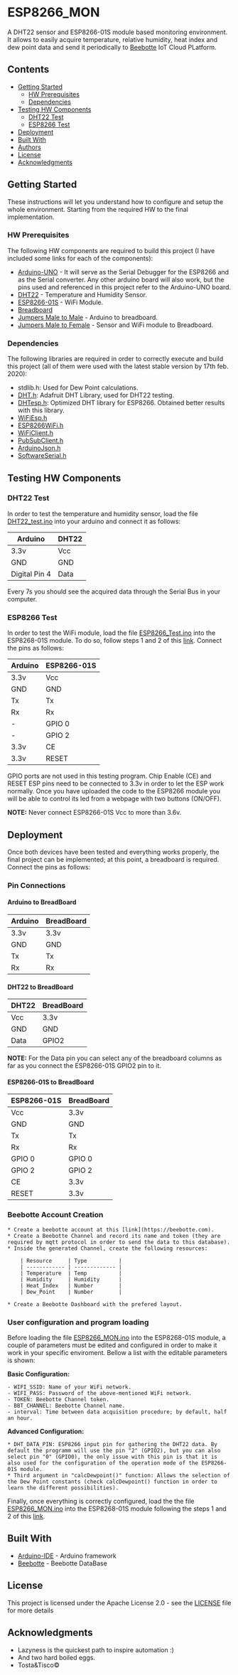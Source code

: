 # ESP8266_MON

A DHT22 sensor and ESP8266-01S module based monitoring environment. It allows to easily acquire temperature, relative humidity, heat index and dew point data and send it periodically to [Beebotte](https://beebotte.com) IoT Cloud PLatform.

## Contents

- [Getting Started](#Getting-Started)
	- [HW Prerequisites](#HW-Prerequisites)
	- [Dependencies](#Dependencies)
- [Testing HW Components](#Testing-HW-Components)
	- [DHT22 Test](#BHT22-Test)
	- [ESP8266 Test](#ESP8266-Test)
- [Deployment](#Deployment)
- [Built With](#Built-With)
- [Authors](#Authors)
- [License](#License)
- [Acknowledgments](#Acknowledgments)

## Getting Started

These instructions will let you understand how to configure and setup the whole environment. Starting from the required HW to the final implementation.

### HW Prerequisites

The following HW components are required to build this project (I have included some links for each of the components):

- [Arduino-UNO](https://store.arduino.cc/arduino-uno-rev3) - It will serve as the Serial Debugger for the ESP8266 and as the Serial converter. Any other arduino board will also work, but the pins used and referenced in this project refer to the Arduino-UNO board.
- [DHT22](https://www.banggood.com/AM2302-DHT22-Temperature-And-Humidity-Sensor-Module-p-937403.html?rmmds=search&cur_warehouse=CN) - Temperature and Humidity Sensor.
- [ESP8266-01S](https://www.banggood.com/ESP-01S-ESP8266-Serial-to-WiFi-Module-Wireless-Transparent-Transmission-Industrial-Grade-Smart-Home-Internet-of-Things-IOT-p-1471346.html?rmmds=search&cur_warehouse=CN) - WiFi Module.
- [Breadboard](https://www.banggood.com/Wholesale-Test-Develop-DIY-830-Point-Solderless-PCB-Bread-Board-For-MB-102-MB102-p-51331.html?rmmds=search&cur_warehouse=CN)
- [Jumpers Male to Male](https://www.banggood.com/40pcs-20cm-Male-To-Male-Color-Breadboard-Cable-Jumper-Cable-Dupont-Wire-p-70127.html?rmmds=search&cur_warehouse=USA) - Arduino to breadboard.
- [Jumpers Male to Female](https://www.banggood.com/40pcs-30cm-Male-To-Female-Jumper-Cable-Dupont-Wire-For-Arduino-p-994062.html?rmmds=search&cur_warehouse=ES) - Sensor and WiFi module to Breadboard.

### Dependencies

The following libraries are required in order to correctly execute and build this project (all of them were used with the latest stable version by 17th feb. 2020):

- stdlib.h: Used for Dew Point calculations.
- [DHT.h](https://github.com/adafruit/DHT-sensor-library): Adafruit DHT Library, used for DHT22 testing.
- [DHTesp.h](https://github.com/beegee-tokyo/DHTesp): Optimized DHT library for ESP8266. Obtained better results with this library.
- [WiFiEsp.h](https://github.com/bportaluri/WiFiEsp)
- [ESP8266WiFi.h](https://github.com/esp8266/Arduino/tree/master/libraries/ESP8266WiFi)
- [WiFiClient.h](https://github.com/esp8266/Arduino/tree/master/libraries/ESP8266WiFi)
- [PubSubClient.h](https://github.com/knolleary/pubsubclient/)
- [ArduinoJson.h](https://arduinojson.org/?utm_source=meta&utm_medium=library.properties)
- [SoftwareSerial.h](https://www.arduino.cc/en/Reference/SoftwareSerial)

## Testing HW Components

### DHT22 Test

In order to test the temperature and humidity sensor, load the file [DHT22_test.ino](Test/DHT22_test.ino) into your arduino and connect it as follows:

| Arduino       | DHT22    | 
| ------------- |--------- |
| 3.3v          | Vcc      |
| GND           | GND      |
| Digital Pin 4 | Data     |

Every 7s you should see the acquired data through the Serial Bus in your computer.

### ESP8266 Test

In order to test the WiFi module, load the file [ESP8266_Test.ino](Test/ESP8266_Test.ino) into the ESP8268-01S module. To do so, follow steps 1 and 2 of this [link](https://create.arduino.cc/projecthub/ROBINTHOMAS/programming-esp8266-esp-01-with-arduino-011389). Connect the pins as follows:

| Arduino       | ESP8266-01S    | 
| ------------- |--------------- |
| 3.3v          | Vcc            |
| GND           | GND            |
| Tx            | Tx             |
| Rx            | Rx             |
| -             | GPIO 0         |
| -             | GPIO 2         |
| 3.3v          | CE             |
| 3.3v          | RESET          |

GPIO ports are not used in this testing program. Chip Enable (CE) and RESET ESP pins need to be connected to 3.3v in order to let the ESP work normally. 
Once you have uploaded the code to the ESP8266 module you will be able to control its led from a webpage with two buttons (ON/OFF).

**NOTE:** Never connect ESP8266-01S Vcc to more than 3.6v.

## Deployment

Once both devices have been tested and everything works properly, the final project can be implemented; at this point, a breadboard is required. Connect the pins as follows:

### Pin Connections

#### Arduino to BreadBoard

| Arduino       | BreadBoard    |
| ------------- | ------------- |
| 3.3v          | 3.3v          |
| GND           | GND           |
| Tx            | Tx            |
| Rx            | Rx            |


#### DHT22 to BreadBoard

| DHT22      | BreadBoard    |
| ---------- | ------------- |
| Vcc        | 3.3v          |
| GND        | GND           |
| Data       | GPIO2         |

**NOTE:** For the Data pin you can select any of the breadboard columns as far as you connect the ESP8266-01S GPIO2 pin to it.

#### ESP8266-01S to BreadBoard

|  ESP8266-01S   | BreadBoard    |
|  ------------- | ------------- |
|  Vcc           | 3.3v          |
|  GND           | GND           |
|  Tx            | Tx            |
|  Rx            | Rx            |
|  GPIO 0        | GPIO 0        |
|  GPIO 2        | GPIO 2        |
|  CE            | 3.3v          |
|  RESET         | 3.3v          |

### Beebotte Account Creation

	* Create a beebotte account at this [link](https://beebotte.com). 
	* Create a Beebotte Channel and record its name and token (they are required by mqtt protocol in order to send the data to this database).
	* Inside the generated Channel, create the following resources:

		| Resource     | Type          |
		| ------------ | ------------- |
		| Temperature  | Temp          |
		| Humidity     | Humidity      |
		| Heat_Index   | Number        |
		| Dew_Point    | Number        |

	* Create a Beebotte Dashboard with the prefered layout.

### User configuration and program loading

Before loading the file [ESP8266_MON.ino](Source/ESP8266_MON.ino) into the ESP8268-01S module, a couple of parameters must be edited and configured in order to make it work in your specific enviroment. Bellow a list with the editable parameters is shown:

**Basic Configuration:**

	- WIFI_SSID: Name of your WiFi network.
	- WIFI_PASS: Password of the above-mentioned WiFi network.
	- TOKEN: Beebotte Channel token.
	- BBT_CHANNEL: Beebotte Channel name.
	- interval: Time between data acquisition procedure; by default, half an hour.

**Advanced Configuration:**

	* DHT_DATA_PIN: ESP8266 input pin for gathering the DHT22 data. By default the programm will use the pin "2" (GPIO2), but you can also select pin "0" (GPIO0), the only issue with this pin is that it is also used for the configuration of the operation mode of the ESP8266-01S module.
	* Third argument in "calcDewpoint()" function: Allows the selection of the Dew Point constants (check calcDewpoint() function in order to learn the different possibilities).

Finally, once everything is correctly configured, load the the file [ESP8266_MON.ino](Source/ESP8266_MON.ino) into the ESP8268-01S module following the steps 1 and 2 of this [link](https://create.arduino.cc/projecthub/ROBINTHOMAS/programming-esp8266-esp-01-with-arduino-011389).

## Built With

* [Arduino-IDE](https://www.arduino.cc/en/Main/Software) - Arduino framework
* [Beebotte](https://beebotte.com) - Beebotte DataBase

## License

This project is licensed under the Apache License 2.0 - see the [LICENSE](LICENSE) file for more details

## Acknowledgments

* Lazyness is the quickest path to inspire automation :)
* And two hard boiled eggs.
* Tosta&Tisco©



